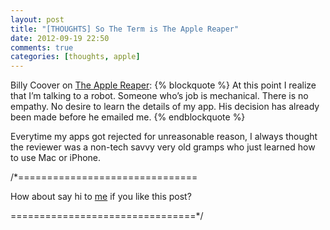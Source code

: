 ```yaml
---
layout: post
title: "[THOUGHTS] So The Term is The Apple Reaper"
date: 2012-09-19 22:50
comments: true
categories: [thoughts, apple]
---
```

Billy Coover on [The Apple Reaper](http://coovtech.com/posts/the-apple-reaper/):
{% blockquote %}
At this point I realize that I’m talking to a robot. Someone who’s job is mechanical. There is no empathy. No desire to learn the details of my app. His decision has already been made before he emailed me.
{% endblockquote %}
<!-- more -->
Everytime my apps got rejected for unreasonable reason, I always thought the reviewer was a non-tech savvy very old gramps who just learned how to use Mac or iPhone.

/*===============================

How about say hi to [me](http://twitter.com/nicnocquee) if you like this post?

================================*/
